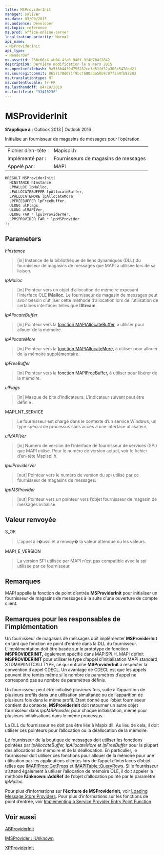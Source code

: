 ```yaml
---
title: MSProviderInit
manager: soliver
ms.date: 03/09/2015
ms.audience: Developer
ms.topic: reference
ms.prod: office-online-server
localization_priority: Normal
api_name:
- MSProviderInit
api_type:
- HeaderDef
ms.assetid: 230c66c4-ab04-4fa6-946f-9f4b704f2842
description: Dernière modification le 9 mars 2015
ms.openlocfilehash: 9a5f8b44f9d795282ccfd61fd32a306c5478ed21
ms.sourcegitcommit: 8657170d071f9bcf680aba50b9c07f2a4fb82283
ms.translationtype: MT
ms.contentlocale: fr-FR
ms.lasthandoff: 04/28/2019
ms.locfileid: "33416236"
---
```

# <a name="msproviderinit"></a>MSProviderInit

  
  
**S’applique à** : Outlook 2013 | Outlook 2016 
  
Initialise un fournisseur de magasins de messages pour l’opération.
  
|||
|:-----|:-----|
|Fichier d’en-tête :  <br/> |Mapispi.h  <br/> |
|Implémenté par :  <br/> |Fournisseurs de magasins de messages  <br/> |
|Appelé par :  <br/> |MAPI  <br/> |
   
```cpp
HRESULT MSProviderInit(
  HINSTANCE hInstance,
  LPMALLOC lpMalloc,
  LPALLOCATEBUFFER lpAllocateBuffer,
  LPALLOCATEMORE lpAllocateMore,
  LPFREEBUFFER lpFreeBuffer,
  ULONG ulFlags,
  ULONG ulMAPIVer,
  ULONG FAR * lpulProviderVer,
  LPMSPROVIDER FAR * lppMSProvider
);
```

## <a name="parameters"></a>Parameters

 _hInstance_
  
> [in] Instance de la bibliothèque de liens dynamiques (DLL) du fournisseur de magasins de messages que MAPI a utilisée lors de sa liaison. 
    
 _lpMalloc_
  
> [in] Pointeur vers un objet d’allocation de mémoire exposant l’interface OLE **IMalloc.** Le fournisseur de magasin de messages peut avoir besoin d’utiliser cette méthode d’allocation lors de l’utilisation de certaines interfaces telles que **IStream**. 
    
 _lpAllocateBuffer_
  
> [in] Pointeur vers la [fonction MAPIAllocateBuffer,](mapiallocatebuffer.md) à utiliser pour allouer de la mémoire. 
    
 _lpAllocateMore_
  
> [in] Pointeur vers la [fonction MAPIAllocateMore,](mapiallocatemore.md) à utiliser pour allouer de la mémoire supplémentaire. 
    
 _lpFreeBuffer_
  
> [in] Pointeur vers la [fonction MAPIFreeBuffer,](mapifreebuffer.md) à utiliser pour libérer de la mémoire. 
    
 _ulFlags_
  
> [in] Masque de bits d’indicateurs. L’indicateur suivant peut être définie :
    
MAPI_NT_SERVICE 
  
> Le fournisseur est chargé dans le contexte d’un service Windows, un type spécial de processus sans accès à une interface utilisateur. 
    
 _ulMAPIVer_
  
> [in] Numéro de version de l’interface de fournisseur de services (SPI) que MAPI utilise. Pour le numéro de version actuel, voir le fichier d’en-tête Mapispi.h. 
    
 _lpulProviderVer_
  
> [out] Pointeur vers le numéro de version du spi utilisé par ce fournisseur de magasins de messages. 
    
 _lppMSProvider_
  
> [out] Pointeur vers un pointeur vers l’objet fournisseur de magasin de messages initialisé.
    
## <a name="return-value"></a>Valeur renvoyée

S_OK 
  
> L'appel a r�ussi et a renvoy� la valeur attendue ou les valeurs. 
    
MAPI_E_VERSION 
  
> La version SPI utilisée par MAPI n’est pas compatible avec la spi utilisée par ce fournisseur.
    
## <a name="remarks"></a>Remarques

MAPI appelle la fonction de point d’entrée **MSProviderInit** pour initialiser un fournisseur de magasins de messages à la suite d’une ouverture de compte client. 
  
## <a name="notes-to-implementers"></a>Remarques pour les responsables de l’implémentation

Un fournisseur de magasins de messages doit implémenter **MSProviderInit** en tant que fonction de point d’entrée dans la DLL du fournisseur. L’implémentation doit être basée sur le prototype de fonction **MSPROVIDERINIT,** également spécifié dans MAPISPI.H. MAPI définit **MSPROVIDERINIT** pour utiliser le type d’appel d’initialisation MAPI standard, STDMAPIINITCALLTYPE, ce qui entraîne **MSProviderInit** à respecter la convention d’appel CDECL. Un avantage de CDECL est que les appels peuvent être tentés même si le nombre de paramètres d’appel ne correspond pas au nombre de paramètres définis. 
  
Un fournisseur peut être initialisé plusieurs fois, suite à l’apparition de plusieurs profils dans une utilisation simultanée ou de l’apparition de plusieurs fois dans le même profil. Étant donné que l’objet fournisseur contient du contexte, **MSProviderInit** doit retourner un autre objet fournisseur dans  _lppMSProvider_ pour chaque initialisation, même pour plusieurs initialisations dans le même processus. 
  
La DLL du fournisseur ne doit pas être liée à Mapix.dll. Au lieu de cela, il doit utiliser ces pointeurs pour l’allocation ou la déallocation de la mémoire. 
  
Le fournisseur de la boutique de messages doit utiliser les fonctions pointées par  _lpAllocateBuffer,_  _lpAllocateMore_ et  _lpFreeBuffer_ pour la plupart des allocations de mémoire et de la déallocation. En particulier, le fournisseur doit utiliser ces fonctions pour allouer de la mémoire pour une utilisation par les applications clientes lors de l’appel d’interfaces d’objet telles que [IMAPIProp::GetProps](imapiprop-getprops.md) et [IMAPITable::QueryRows](imapitable-queryrows.md). Si le fournisseur s’attend également à utiliser l’allocation de mémoire OLE, il doit appeler la méthode **IUnknown::AddRef** de l’objet d’allocation pointé par le paramètre _lpMalloc._ 
  
Pour plus d’informations sur **l’écriture de MSProviderInit,** voir [Loading Message Store Providers](loading-message-store-providers.md). Pour plus d’informations sur les fonctions de point d’entrée, voir [Implementing a Service Provider Entry Point Function](implementing-a-service-provider-entry-point-function.md). 
  
## <a name="see-also"></a>Voir aussi



[ABProviderInit](abproviderinit.md)
  
[IMSProvider : IUnknown](imsprovideriunknown.md)
  
[XPProviderInit](xpproviderinit.md)

